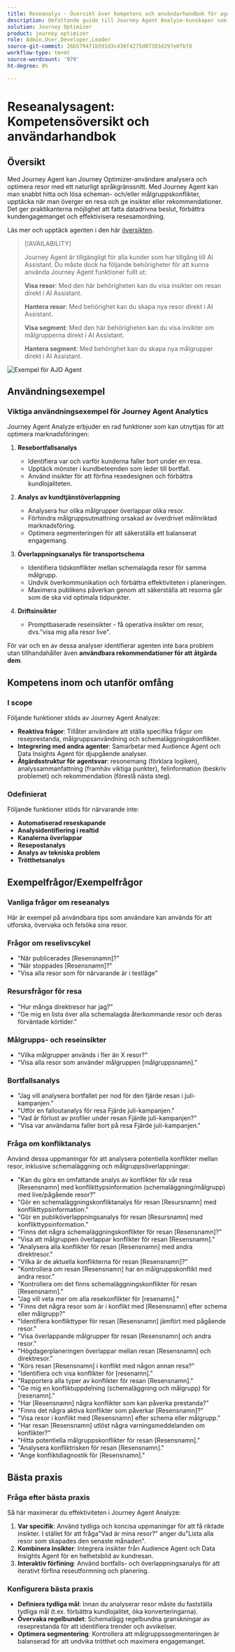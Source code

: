 ```yaml
---
title: Reseanalys - Översikt över kompetens och användarhandbok för agent
description: Omfattande guide till Journey Agent Analyze-kunskaper som gör det möjligt för användare att analysera marknadsföringsresor, upptäcka problem, identifiera insikter och optimera kundengagemanget.
solution: Journey Optimizer
product: journey optimizer
role: Admin,User,Developer,Leader
source-git-commit: 26b579471b591d3c436f4275d07303d297e0fbf8
workflow-type: tm+mt
source-wordcount: '979'
ht-degree: 0%

---
```



# Reseanalysagent: Kompetensöversikt och användarhandbok

## Översikt

Med Journey Agent kan Journey Optimizer-användare analysera och optimera resor med ett naturligt språkgränssnitt. Med Journey Agent kan man snabbt hitta och lösa scheman- och/eller målgruppskonflikter, upptäcka när man överger en resa och ge insikter eller rekommendationer. Det ger praktikanterna möjlighet att fatta datadrivna beslut, förbättra kundengagemanget och effektivisera resesamordning.

Läs mer och upptäck agenten i den här [översikten](https://experienceleague.adobe.com/en/slides/journey-agent-overview).

>[!AVAILABILITY]
>
>Journey Agent är tillgängligt för alla kunder som har tillgång till AI Assistant. Du måste dock ha följande behörigheter för att kunna använda Journey Agent funktioner fullt ut:
>
>**Visa resor**: Med den här behörigheten kan du visa insikter om resan direkt i AI Assistant.
>
>**Hantera resor**: Med behörighet kan du skapa nya resor direkt i AI Assistant.
>
>**Visa segment**: Med den här behörigheten kan du visa insikter om målgrupperna direkt i AI Assistant.
>
>**Hantera segment**: Med behörighet kan du skapa nya målgrupper direkt i AI Assistant.

![Exempel för AJO Agent](./images/ajo-agent/ajo-agent-sample.png)

## Användningsexempel

### Viktiga användningsexempel för Journey Agent Analytics

Journey Agent Analyze erbjuder en rad funktioner som kan utnyttjas för att optimera marknadsföringen:

1. **Resebortfallsanalys**

   - Identifiera var och varför kunderna faller bort under en resa.
   - Upptäck mönster i kundbeteenden som leder till bortfall.
   - Använd insikter för att förfina resedesignen och förbättra kundlojaliteten.

1. **Analys av kundtjänstöverlappning**

   - Analysera hur olika målgrupper överlappar olika resor.
   - Förhindra målgruppsutmattning orsakad av överdrivet målinriktad marknadsföring.
   - Optimera segmenteringen för att säkerställa ett balanserat engagemang.

1. **Överlappningsanalys för transportschema**

   - Identifiera tidskonflikter mellan schemalagda resor för samma målgrupp.
   - Undvik överkommunikation och förbättra effektiviteten i planeringen.
   - Maximera publikens påverkan genom att säkerställa att resorna går som de ska vid optimala tidpunkter.

1. **Driftsinsikter**

   - Promptbaserade reseinsikter - få operativa insikter om resor, dvs.&quot;visa mig alla resor live&quot;.

För var och en av dessa analyser identifierar agenten inte bara problem utan tillhandahåller även **användbara rekommendationer för att åtgärda dem**.


## Kompetens inom och utanför omfång

### **I scope**

Följande funktioner stöds av Journey Agent Analyze:

- **Reaktiva frågor**: Tillåter användare att ställa specifika frågor om reseprestanda, målgruppsanvändning och schemaläggningskonflikter.
- **Integrering med andra agenter**: Samarbetar med Audience Agent och Data Insights Agent för djupgående analyser.
- **Åtgärdsstruktur för agentsvar**: resonemang (förklara logiken), analyssammanfattning (framhäv viktiga punkter), felinformation (beskriv problemet) och rekommendation (föreslå nästa steg).

### **Odefinierat**

Följande funktioner stöds för närvarande inte:

- **Automatiserad reseskapande**
- **Analysidentifiering i realtid**
- **Kanalerna överlappar**
- **Resepostanalys**
- **Analys av tekniska problem**
- **Trötthetsanalys**

## Exempelfrågor/Exempelfrågor

### Vanliga frågor om reseanalys

Här är exempel på användbara tips som användare kan använda för att utforska, övervaka och felsöka sina resor.

### Frågor om reselivscykel

- &quot;När publicerades [Resensnamn]?&quot;
- &quot;När stoppades [Resensnamn]?&quot;
- &quot;Visa alla resor som för närvarande är i testläge&quot;

### Resursfrågor för resa

- &quot;Hur många direktresor har jag?&quot;
- &quot;Ge mig en lista över alla schemalagda återkommande resor och deras förväntade körtider.&quot;

### Målgrupps- och reseinsikter

- &quot;Vilka målgrupper används i fler än X resor?&quot;
- &quot;Visa alla resor som använder målgruppen [målgruppsnamn].&quot;

### Bortfallsanalys

- &quot;Jag vill analysera bortfallet per nod för den fjärde resan i juli-kampanjen.&quot;
- &quot;Utför en falloutanalys för resa Fjärde juli-kampanjen.&quot;
- &quot;Vad är förlust av profiler under resan Fjärde juli-kampanjen?&quot;
- &quot;Visa var användarna faller bort på resa Fjärde juli-kampanjen.&quot;

### Fråga om konfliktanalys

Använd dessa uppmaningar för att analysera potentiella konflikter mellan resor, inklusive schemaläggning och målgruppsöverlappningar:

- &quot;Kan du göra en omfattande analys av konflikter för vår resa [Resensnamn] med konflikttypsinformation (schemaläggning/målgrupp) med live/pågående resor?&quot;
- &quot;Gör en schemaläggningskonfliktanalys för resan [Resursnamn] med konflikttypsinformation.&quot;
- &quot;Gör en publiköverlappningsanalys för resan [Resursnamn] med konflikttypsinformation.&quot;
- &quot;Finns det några schemaläggningskonflikter för resan [Resensnamn]?&quot;
- &quot;Visa att målgruppen överlappar konflikter för resan [Resensnamn].&quot;
- &quot;Analysera alla konflikter för resan [Resensnamn] med andra direktresor.&quot;
- &quot;Vilka är de aktuella konflikterna för resan [Resensnamn]?&quot;
- &quot;Kontrollera om resan [Resensnamn] har en målgruppskonflikt med andra resor.&quot;
- &quot;Kontrollera om det finns schemaläggningskonflikter för resan [Resensnamn].&quot;
- &quot;Jag vill veta mer om alla resekonflikter för [resenamn].&quot;
- &quot;Finns det några resor som är i konflikt med [Resensnamn] efter schema eller målgrupp?&quot;
- &quot;Identifiera konflikttyper för resan [Resensnamn] jämfört med pågående resor.&quot;
- &quot;Visa överlappande målgrupper för resan [Resensnamn] och andra resor.&quot;
- &quot;Högdagerplaneringen överlappar mellan resan [Resensnamn] och direktresor.&quot;
- &quot;Körs resan [Resensnamn] i konflikt med någon annan resa?&quot;
- &quot;Identifiera och visa konflikter för [resenamn].&quot;
- &quot;Rapportera alla typer av konflikter för resan [Resensnamn].&quot;
- &quot;Ge mig en konfliktuppdelning (schemaläggning och målgrupp) för [resenamn].&quot;
- &quot;Har [Resensnamn] några konflikter som kan påverka prestanda?&quot;
- &quot;Finns det några aktiva konflikter som påverkar [Resensnamn]?&quot;
- &quot;Visa resor i konflikt med [Resensnamn] efter schema eller målgrupp.&quot;
- &quot;Har resan [Resensnamn] utlöst några varningsmeddelanden om konflikter?&quot;
- &quot;Hitta potentiella målgruppskonflikter för resan [Resensnamn].&quot;
- &quot;Analysera konfliktrisken för resan [Resensnamn].&quot;
- &quot;Ange konfliktdiagnostik för [Resensnamn].&quot;

## Bästa praxis

### Fråga efter bästa praxis

Så här maximerar du effektiviteten i Journey Agent Analyze:

1. **Var specifik**: Använd tydliga och koncisa uppmaningar för att få riktade insikter. I stället för att fråga&quot;Vad är mina resor?&quot; anger du&quot;Lista alla resor som skapades den senaste månaden&quot;.
1. **Kombinera insikter**: Integrera insikter från Audience Agent och Data Insights Agent för en helhetsbild av kundresan.
1. **Interaktiv förfining**: Använd bortfalls- och överlappningsanalys för att iterativt förfina reseutformning och planering.

### Konfigurera bästa praxis

- **Definiera tydliga mål**: Innan du analyserar resor måste du fastställa tydliga mål (t.ex. förbättra kundlojalitet, öka konverteringarna).
- **Övervaka regelbundet**: Schemalägg regelbundna granskningar av reseprestanda för att identifiera trender och avvikelser.
- **Optimera segmentering**: Kontrollera att målgruppssegmenteringen är balanserad för att undvika trötthet och maximera engagemanget.

